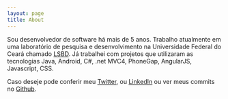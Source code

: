 ```yaml
---
layout: page
title: About
---
```


Sou desenvolvedor de software há mais de 5 anos. Trabalho atualmente em uma laboratório de pesquisa e desenvolvimento na Universidade Federal do Ceará chamado [LSBD](http://www.lsbd.ufc.br/). Já trabalhei com projetos que utilizaram as tecnologias Java, Android, C#, .net MVC4, PhoneGap, AngularJS, Javascript, CSS.

Caso deseje pode conferir meu  [Twitter](https://twitter.com/jvcjunior), ou [LinkedIn](https://www.linkedin.com/pub/valter-j%C3%BAnior/49/3ba/6a7) ou ver meus commits no  [Github](http://github.com/jvcjunior).
